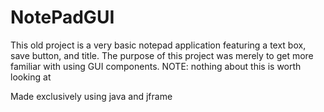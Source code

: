 # NotePadGUI
This old project is a very basic notepad application featuring a text box, save button, and title. The purpose of this project was merely to get more familiar with using GUI components. NOTE: nothing about this is worth looking at

Made exclusively using java and jframe
